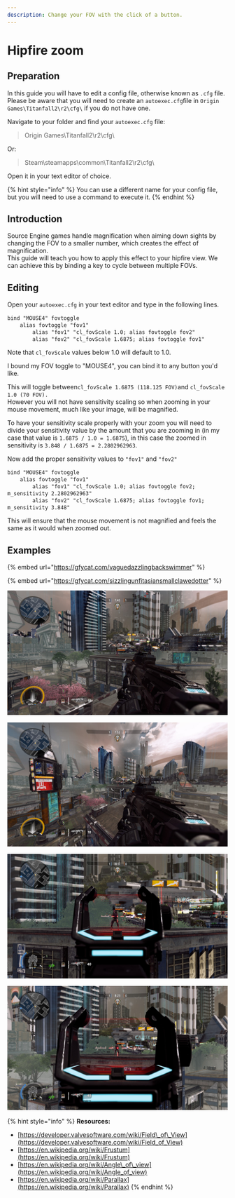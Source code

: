 ```yaml
---
description: Change your FOV with the click of a button.
---
```


# Hipfire zoom

## Preparation

In this guide you will have to edit a config file, otherwise known as `.cfg` file. Please be aware that you will need to create an `autoexec.cfg`file in `Origin Games\Titanfall2\r2\cfg\` if you do not have one.  
  
Navigate to your folder and find your `autoexec.cfg` file: 

> Origin Games\Titanfall2\r2\cfg\

Or:

> Steam\steamapps\common\Titanfall2\r2\cfg\

Open it in your text editor of choice.

{% hint style="info" %}
You can use a different name for your config file, but you will need to use a command to execute it.
{% endhint %}

## Introduction

Source Engine games handle magnification when aiming down sights by changing the FOV to a smaller number, which creates the effect of magnification.   
This guide will teach you how to apply this effect to your hipfire view. We can achieve this by binding a key to cycle between multiple FOVs.

## Editing

Open your `autoexec.cfg` in your text editor and type in the following lines.

```text
bind "MOUSE4" fovtoggle
	alias fovtoggle "fov1"
		alias "fov1" "cl_fovScale 1.0; alias fovtoggle fov2"
		alias "fov2" "cl_fovScale 1.6875; alias fovtoggle fov1"
```

Note that `cl_fovScale` values below 1.0 will default to 1.0.

I bound my FOV toggle to "MOUSE4", you can bind it to any button you'd like.  
  
This will toggle between`cl_fovScale 1.6875 (118.125 FOV)`and `cl_fovScale 1.0 (70 FOV).`  
However you will not have sensitivity scaling so when zooming in your mouse movement, much like your image, will be magnified.  
  
To have your sensitivity scale properly with your zoom you will need to divide your sensitivity value by the amount that you are zooming in \(in my case that value is `1.6875 / 1.0 = 1.6875`\), in this case the zoomed in sensitivity is `3.848 / 1.6875 = 2.2802962963`.  
  
Now add the proper sensitivity values to `"fov1"` and `"fov2"`

```text
bind "MOUSE4" fovtoggle
	alias fovtoggle "fov1"
		alias "fov1" "cl_fovScale 1.0; alias fovtoggle fov2; m_sensitivity 2.2802962963"
		alias "fov2" "cl_fovScale 1.6875; alias fovtoggle fov1; m_sensitivity 3.848"
```

This will ensure that the mouse movement is not magnified and feels the same as it would when zoomed out.

## Examples

{% embed url="https://gfycat.com/vaguedazzlingbackswimmer" %}

{% embed url="https://gfycat.com/sizzlingunfitasiansmallclawedotter" %}

![EVA-8 zoomed in \(70 FOV\)](../../.gitbook/assets/titanfall2_pcjd3nma5s.jpg)

![EVA-8 zoomed out \(118.125 FOV\)](../../.gitbook/assets/titanfall2_gsvomi4dfk.jpg)

![HCOG Ranger zoomed in \(70 FOV\)](../../.gitbook/assets/titanfall2_myp3treoft.jpg)

![HCOG Ranger zoomed out \(118.125 FOV\)](../../.gitbook/assets/titanfall2_dmtalqxcbr.jpg)

{% hint style="info" %}
**Resources:**

* [https://developer.valvesoftware.com/wiki/Field\_of\_View](https://developer.valvesoftware.com/wiki/Field_of_View)
* [https://en.wikipedia.org/wiki/Frustum](https://en.wikipedia.org/wiki/Frustum)
* [https://en.wikipedia.org/wiki/Angle\_of\_view](https://en.wikipedia.org/wiki/Angle_of_view)
* [https://en.wikipedia.org/wiki/Parallax](https://en.wikipedia.org/wiki/Parallax)
{% endhint %}

